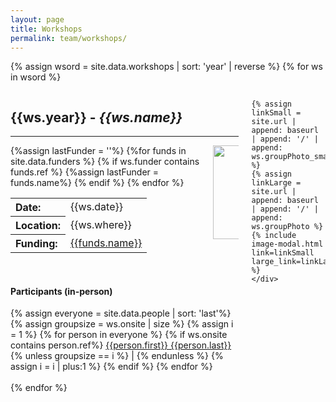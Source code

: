 ```yaml
---
layout: page
title: Workshops
permalink: team/workshops/
---
```


{% assign wsord = site.data.workshops | sort: 'year' | reverse %}
{% for ws in wsord %}
<section>
<div class="box">
<div class="columns">
	<div class="column is-three-fifths">
		<h2> {{ws.year}} - <em>{{ws.name}}</em></h2>
		<hr>
		<div class="columns">
			<div class="column is-two-thirds">
			<table>
				<tr> 
				<th style="text-align: left">Date: </th>
				<td>{{ws.date}} </td>
				</tr>
				<tr> 
				<th style="text-align: left">Location: </th>
				<td>{{ws.where}} </td>
				</tr>
				<tr> 
				<th style="text-align: left">Funding: </th>
				{%assign lastFunder = ''%}
				{%for funds in site.data.funders %}
				{% if ws.funder contains funds.ref %}
				<td><a href="{{site.url}}{{site.baseurl}}/team/funding/#{{funds.name | slugify}}">{{funds.name}}</a></td>
				{%assign lastFunder = funds.name%}
				{% endif %}
				{% endfor %}
				</tr>
			</table>
			</div>
			<div class="column is-one-third">
			<a href="{{site.url}}{{site.baseurl}}/team/funding/#{{lastFunder | slugify}}"><img src="{{site.url}}{{site.baseurl}}/{{ws.logo}}" width="150px"></a>
			</div>
		</div>
		<br>
		<h4>Participants (in-person)</h4>
		{% assign everyone = site.data.people | sort: 'last'%}
		{% assign groupsize = ws.onsite | size %}
		{% assign i = 1 %}
		{% for person in everyone %}
			{% if ws.onsite contains person.ref%}
		<a href="{{site.url}}{{site.baseurl}}/team/people/#{{ person.first | append: " " | append: person.last | slugify }}">{{person.first}} {{person.last}}</a> 
			{% unless groupsize == i %} | {% endunless %}
			{% assign i = i | plus:1 %}
			{% endif %}
		{% endfor %}
	</div>
	<div class="column is-two-fifth">

	{% assign linkSmall = site.url | append: baseurl | append: '/' | append: ws.groupPhoto_small %}
	{% assign linkLarge = site.url | append: baseurl | append: '/' | append: ws.groupPhoto %}
	{% include image-modal.html link=linkSmall large_link=linkLarge %} 
	</div>
</div>
</div>
</section>
<br>
{% endfor %}
